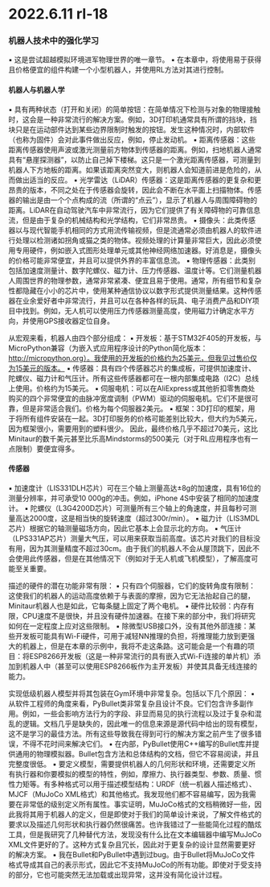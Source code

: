 # 2022.6.11 rl-18

### 机器人技术中的强化学习

▪  这是尝试超越模拟环境进军物理世界的唯一章节。
▪  在本章中，将使用易于获得且价格便宜的组件构建一个小型机器人，并使用RL方法对其进行控制。

#### 机器人与机器人学

▪  具有两种状态（打开和关闭）的简单按钮：在简单情况下检测与对象的物理接触时，这会是一种非常流行的解决方案。例如，3D打印机通常具有所谓的挡块，挡块只是在运动部件达到某些边界限制时触发的按钮。发生这种情况时，内部软件（也称为固件）会对此事件做出反应，例如，停止发动机。
▪  距离传感器：这些距离传感器使用声波或激光测量前方物体到传感器的距离。例如，扫地机器人通常具有“悬崖探测器”，以防止自己掉下楼梯。这只是一个激光距离传感器，可测量到机器人下方地板的距离。如果该距离突然变大，则机器人会知道前进是危险的，从而做出适当的反应。
▪  光学雷达（LiDAR）传感器：这是距离传感器的更复杂和更昂贵的版本，不同之处在于传感器会旋转，因此会不断在水平面上扫描物体。传感器的输出是由一个个点构成的流（所谓的“点云”），显示了机器人与周围障碍物的距离。LiDAR在自动驾驶汽车中非常流行，因为它们提供了有关障碍物的可靠信息流，但是由于复杂的机械结构和光学结构，它们非常昂贵。
▪  摄像头：此类传感器以与现代智能手机相同的方式用流传输视频，但是流通常必须由机器人的软件进行处理以检测诸如拐角或猫之类的物体。视频处理的计算量非常巨大，因此必须使用专用硬件，例如嵌入式图形处理单元或其他神经网络加速器。好消息是，摄像头的价格可能非常便宜，并且可以提供外界的丰富信息流。
▪  物理传感器：此类别包括加速度测量计、数字陀螺仪、磁力计、压力传感器、温度计等。它们测量机器人周围世界的物理参数，通常非常紧凑、便宜且易于使用。通常，所有细节和复杂性都隐藏在小小的芯片中，使用某种通信协议以数字形式提供测量结果。这种传感器在业余爱好者中非常流行，并且可以在各种各样的玩具、电子消费产品和DIY项目中找到。例如，无人机可以使用压力传感器测量高度，使用磁力计确定水平方向，并使用GPS接收器定位自身。

从宏观来看，机器人由四个部分组成：
▪  开发板：基于STM32F405的开发板，与MicroPython兼容（为嵌入式应用程序设计的Python简化版本：http://micropython.org）。我使用的开发板的价格约为25美元，但我见过售价仅为15美元的版本。
▪  传感器：具有四个传感器芯片的集成板，可提供加速度计、陀螺仪、磁力计和气压计。所有这些传感器都可在一根内部集成电路（I2C）总线上使用。价格约为15美元。
▪  伺服电机：可以在AliExpress或其他折扣零售商处购买的四个非常便宜的由脉冲宽度调制（PWM）驱动的伺服电机。它们不是很可靠，但是非常适合我们。价格为每个伺服器2美元。
▪  框架：3D打印的框架，用于将所有组件安装在一起。3D打印服务的价格可能差别比较大，但大约为5美元，因为框架很小，需要用到的塑料很少。
因此，最终价格几乎不超过70美元，这比Minitaur的数千美元甚至比乐高Mindstorms的500美元（对于RL应用程序也有一点限制）要便宜得多。

#### 传感器

▪  加速度计（LIS331DLH芯片）可在三个轴上测量高达±8g的加速度，具有16位的测量分辨率，并可承受10 000g的冲击。例如，iPhone 4S中安装了相同的加速度计。
▪  陀螺仪（L3G4200D芯片）可测量所有三个轴上的角速度，并且每秒可测量高达2000度，这是相当快的旋转速度（超过300r/min）。
▪  磁力计（LIS3MDL芯片）根据它的轴测量磁场方向，因此它基本上会显示北的方向。
▪  气压计（LPS331AP芯片）测量大气压，可以用来获取当前高度。该芯片对我们的目标没有用，因为其测量精度不超过30cm。由于我们的机器人不会从屋顶跳下，因此不会使用此传感器，但是在其他情况下（例如对于无人机或飞机模型），了解高度可能至关重要。

描述的硬件的潜在功能非常有限：
▪  只有四个伺服器，它们的旋转角度有限制：这使我们的机器人的运动高度依赖于与表面的摩擦，因为它无法抬起自己的腿，Minitaur机器人也是如此，它每条腿上固定了两个电机。
▪  硬件比较弱：内存有限，CPU速度不是很快，并且没有硬件加速器。在接下来的部分中，我们将研究如何在一定程度上应对这些限制。
▪  除微型USB接口外，没有其他外部连接：某些开发板可能具有Wi-Fi硬件，可用于减轻NN推理的负担，将推理能力放到更强大的机器上，但是在本章的示例中，我将不走这条路。这可能会是一个有趣的项目：将ESP8266开发板（这是一种非常流行的具有嵌入式Wi-Fi连接的单片机）添加到机器人中（甚至可以使用ESP8266板作为主开发板）并使其具备无线连接的能力。

实现低级机器人模型并将其包装在Gym环境中非常复杂。包括以下几个原因：
▪  从软件工程师的角度来看，PyBullet类非常复杂且设计不良。它们包含许多副作用。例如，一些会影响方法行为的字段、非显而易见的执行流程以及过于复杂和混乱的逻辑。文档几乎是缺失的，因此唯一的信息来源是源代码中给出的现有模型，这不是学习的最佳方法。所有这些导致我在得到可行的解决方案之前产生了很多错误，不得不花时间来解决它们。
▪  在内部，PyBullet使用C++编写的Bullet库并提供通用的物理模拟器。Bullet包含方法和总体结构的文档，但它不容易阅读，并且完整度很低。
▪  要定义模型，需要提供机器人的几何形状和环境，还需要定义所有执行器和你要模拟的模型的特性，例如，摩擦力、执行器类型、参数、质量、惯性力矩等。有多种格式可以用于描述模型结构：URDF（统一机器人描述格式）、MJCF（MuJoCo XML格式）和其他格式。我发现他们都不容易编写，因为我需要在非常低的级别定义所有属性。事实证明，MuJoCo格式的文档稍微好一些，因此我将其用于机器人的定义，但是即使对于我们的简单设计来说，了解文件格式的要求以及描述几何形状和执行器仍然很痛苦。也许我错过了一些能简化过程的酷炫工具，但是我研究了几种替代方法，发现没有什么比在文本编辑器中编写MuJoCo XML文件更好的了。这种方式复杂且冗长，因此对于更复杂的设计显然需要更好的解决方案。
▪  我在Bullet和PyBullet中遇到过bug。由于Bullet将MuJoCo文件格式导成其自己的表示形式，因此它不支持MuJoCo的所有功能。即使对于受支持的部分，它也可能突然无法加载或出现异常，这并没有简化设计过程。

